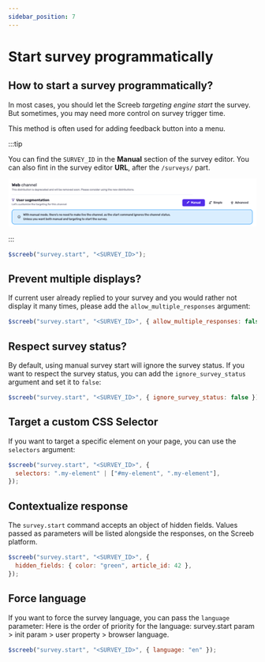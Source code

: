 ```yaml
---
sidebar_position: 7
---
```


# Start survey programmatically

## How to start a survey programmatically?

In most cases, you should let the Screeb _targeting engine start_ the survey. But sometimes, you may need more control on survey trigger time.

This method is often used for adding feedback button into a menu.

:::tip

You can find the `SURVEY_ID` in the **Manual** section of the survey editor. 
You can also fint in the survey editor **URL**, after the `/surveys/` part.

![](/assets/sdk/survey_targeting_manual.png)

:::

```js
$screeb("survey.start", "<SURVEY_ID>");
```

## Prevent multiple displays?

If current user already replied to your survey and you would rather not display it many times, please add the `allow_multiple_responses` argument:

```js
$screeb("survey.start", "<SURVEY_ID>", { allow_multiple_responses: false });
```

## Respect survey status?

By default, using manual survey start will ignore the survey status. If you want to respect the survey status, you can add the `ignore_survey_status` argument and set it to `false`:

```js
$screeb("survey.start", "<SURVEY_ID>", { ignore_survey_status: false });
```

## Target a custom CSS Selector

If you want to target a specific element on your page, you can use the `selectors` argument:

```js
$screeb("survey.start", "<SURVEY_ID>", {
  selectors: ".my-element" | ["#my-element", ".my-element"],
});
```

## Contextualize response

The `survey.start` command accepts an object of hidden fields. Values passed as parameters will be listed alongside the responses, on the Screeb platform.

```js
$screeb("survey.start", "<SURVEY_ID>", {
  hidden_fields: { color: "green", article_id: 42 },
});
```

## Force language

If you want to force the survey language, you can pass the `language` parameter:
Here is the order of priority for the language:
survey.start param > init param > user property > browser language.

```js
$screeb("survey.start", "<SURVEY_ID>", { language: "en" });
```
